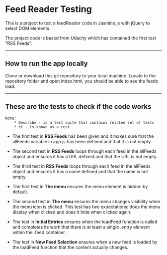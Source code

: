# Feed Reader Testing

This is a project to test a feedReader code in Jasmine.js with jQuery to select DOM elements.

The project code is based from Udacity which has contained the first test "RSS Feeds".

---
## How to run the app locally

Clone or download this git repository to your local machine. Locate to the repository folder and open index.html, you should be able to see the feeds load.

---
## These are the tests to check if the code works

    Note: 
        * Describe - is a test suite that contains related set of tests
        * it - is known as a test

* The first test in **RSS Feeds** has been given and it makes sure that the allFeeds variable in app.js has been defined and that it is not empty. 

* The second test in **RSS Feeds** loops through each feed in the allFeeds object and ensures it has a URL defined and that the URL is not empty.

* The third test in **RSS Feeds** loops through each feed in the allFeeds object and ensures it has a name defined and that the name is not empty.

* The first test in **The menu** ensures the menu element is hidden by default.

* The second test in **The menu** ensures the menu changes visibility when the menu icon is clicked. This test has two expectations: does the menu display when clicked and does it hide when clicked again.

* The test in **Initial Entries** ensures when the loadFeed function is called and completes its work that there is at least a single .entry element within the .feed container. 

* The test in **New Feed Selection** ensures when a new feed is loaded by the loadFeed function that the content actually changes.